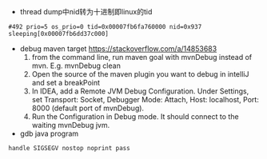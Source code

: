 * thread dump中nid转为十进制即linux的tid
```
#492 prio=5 os_prio=0 tid=0x00007fb6fa760000 nid=0x937 sleeping[0x00007fb6dd37c000]
```
* debug maven target https://stackoverflow.com/a/14853683
  1. from the command line, run maven goal with mvnDebug instead of mvn. E.g. mvnDebug clean
  2. Open the source of the maven plugin you want to debug in intelliJ and set a breakPoint
  3. In IDEA, add a Remote JVM Debug Configuration. Under Settings, set Transport: Socket, Debugger Mode: Attach, Host: localhost, Port: 8000 (default port of mvnDebug).
  4. Run the Configuration in Debug mode. It should connect to the waiting mvnDebug jvm.
* gdb java program
```gdb
handle SIGSEGV nostop noprint pass
```
